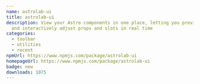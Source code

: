 ```yaml
---
name: astrolab-ui
title: astrolab-ui
description: View your Astro components in one place, letting you preview them
  and interactively adjust props and slots in real time
categories:
  - toolbar
  - utilities
  - recent
npmUrl: https://www.npmjs.com/package/astrolab-ui
homepageUrl: https://www.npmjs.com/package/astrolab-ui
badge: new
downloads: 1075
---
```

